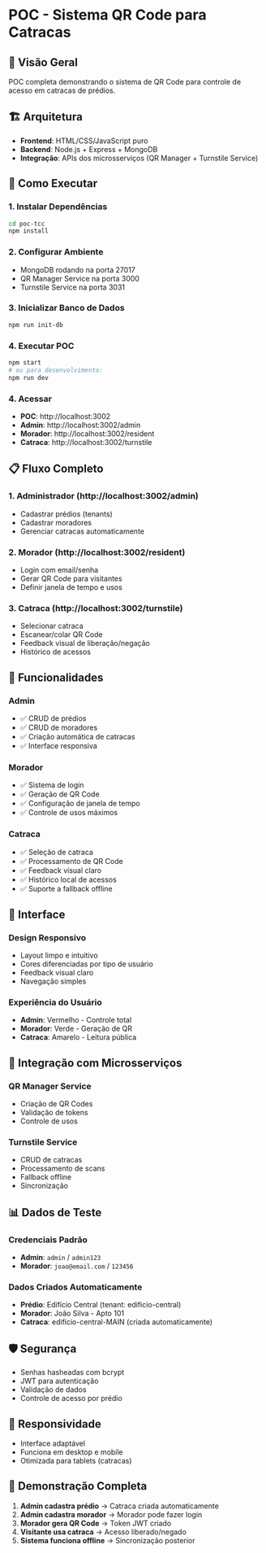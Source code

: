 # POC - Sistema QR Code para Catracas

## 🎯 Visão Geral
POC completa demonstrando o sistema de QR Code para controle de acesso em catracas de prédios.

## 🏗️ Arquitetura
- **Frontend**: HTML/CSS/JavaScript puro
- **Backend**: Node.js + Express + MongoDB
- **Integração**: APIs dos microsserviços (QR Manager + Turnstile Service)

## 🚀 Como Executar

### 1. Instalar Dependências
```bash
cd poc-tcc
npm install
```

### 2. Configurar Ambiente
- MongoDB rodando na porta 27017
- QR Manager Service na porta 3000
- Turnstile Service na porta 3031

### 3. Inicializar Banco de Dados
```bash
npm run init-db
```

### 4. Executar POC
```bash
npm start
# ou para desenvolvimento:
npm run dev
```

### 4. Acessar
- **POC**: http://localhost:3002
- **Admin**: http://localhost:3002/admin
- **Morador**: http://localhost:3002/resident
- **Catraca**: http://localhost:3002/turnstile

## 📋 Fluxo Completo

### 1. **Administrador** (http://localhost:3002/admin)
- Cadastrar prédios (tenants)
- Cadastrar moradores
- Gerenciar catracas automaticamente

### 2. **Morador** (http://localhost:3002/resident)
- Login com email/senha
- Gerar QR Code para visitantes
- Definir janela de tempo e usos

### 3. **Catraca** (http://localhost:3002/turnstile)
- Selecionar catraca
- Escanear/colar QR Code
- Feedback visual de liberação/negação
- Histórico de acessos

## 🔧 Funcionalidades

### Admin
- ✅ CRUD de prédios
- ✅ CRUD de moradores
- ✅ Criação automática de catracas
- ✅ Interface responsiva

### Morador
- ✅ Sistema de login
- ✅ Geração de QR Code
- ✅ Configuração de janela de tempo
- ✅ Controle de usos máximos

### Catraca
- ✅ Seleção de catraca
- ✅ Processamento de QR Code
- ✅ Feedback visual claro
- ✅ Histórico local de acessos
- ✅ Suporte a fallback offline

## 🎨 Interface

### Design Responsivo
- Layout limpo e intuitivo
- Cores diferenciadas por tipo de usuário
- Feedback visual claro
- Navegação simples

### Experiência do Usuário
- **Admin**: Vermelho - Controle total
- **Morador**: Verde - Geração de QR
- **Catraca**: Amarelo - Leitura pública

## 🔄 Integração com Microsserviços

### QR Manager Service
- Criação de QR Codes
- Validação de tokens
- Controle de usos

### Turnstile Service
- CRUD de catracas
- Processamento de scans
- Fallback offline
- Sincronização

## 📊 Dados de Teste

### Credenciais Padrão
- **Admin**: `admin` / `admin123`
- **Morador**: `joao@email.com` / `123456`

### Dados Criados Automaticamente
- **Prédio**: Edifício Central (tenant: edificio-central)
- **Morador**: João Silva - Apto 101
- **Catraca**: edificio-central-MAIN (criada automaticamente)

## 🛡️ Segurança
- Senhas hasheadas com bcrypt
- JWT para autenticação
- Validação de dados
- Controle de acesso por prédio

## 📱 Responsividade
- Interface adaptável
- Funciona em desktop e mobile
- Otimizada para tablets (catracas)

## 🎯 Demonstração Completa
1. **Admin cadastra prédio** → Catraca criada automaticamente
2. **Admin cadastra morador** → Morador pode fazer login
3. **Morador gera QR Code** → Token JWT criado
4. **Visitante usa catraca** → Acesso liberado/negado
5. **Sistema funciona offline** → Sincronização posterior